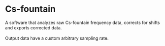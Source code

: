 # Cs-fountain

A software that analyzes raw Cs-fountain frequency data, corrects for shifts and exports corrected data.   
\
Output data have a custom arbitrary sampling rate.

